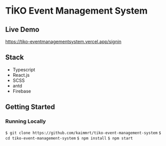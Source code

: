 # TİKO Event Management System

## Live Demo
https://tiko-eventmanagementsystem.vercel.app/signin

## Stack
* Typescript
* React.js
* SCSS 
* antd 
* Firebase

## Getting Started

### Running Locally

`$ git clone https://github.com/kaimmrt/tiko-event-management-system`
`$ cd tiko-event-management-system` 
`$ npm install`
`$ npm start`


